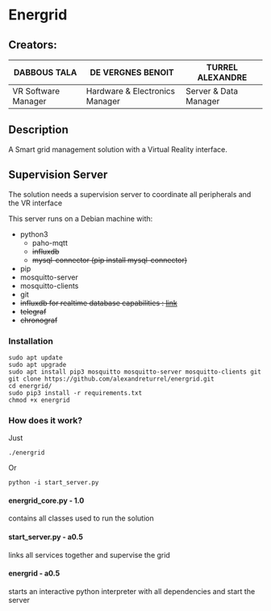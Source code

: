 # Energrid

## Creators: 
 
DABBOUS TALA | DE VERGNES BENOIT | TURREL ALEXANDRE
-------------|-------------------|------------------
VR Software Manager | Hardware & Electronics Manager | Server & Data Manager

## Description
A Smart grid management solution with a Virtual Reality interface.

## Supervision Server
The solution needs a supervision server to coordinate all peripherals and the VR interface

This server runs on a Debian machine with:
 - python3
     - paho-mqtt
     - ~~influxdb~~
     - ~~mysql-connector (pip install mysql-connector)~~
 - pip
 - mosquitto-server
 - mosquitto-clients
 - git
 - ~~influxdb for realtime database capabilities : [link](https://www.framboise314.fr/utiliser-le-protocole-mqtt-pour-communiquer-des-donnees-entre-2-raspberry-pi/ "Tutorial to install Influxdb, Telegraf and Chronograf")~~
 - ~~telegraf~~
 - ~~chronograf~~

### Installation

	sudo apt update
	sudo apt upgrade
	sudo apt install pip3 mosquitto mosquitto-server mosquitto-clients git
	git clone https://github.com/alexandreturrel/energrid.git
	cd energrid/
	sudo pip3 install -r requirements.txt
	chmod +x energrid

### How does it work?

Just

	./energrid

Or

	python -i start_server.py


#### energrid_core.py - 1.0
contains all classes used to run the solution

#### start_server.py - a0.5
links all services together and supervise the grid

#### energrid - a0.5
starts an interactive python interpreter with all dependencies and start the server

